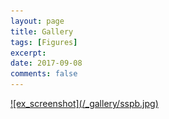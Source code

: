 ```yaml
---
layout: page
title: Gallery
tags: [Figures]
excerpt: 
date: 2017-09-08
comments: false
---    
```


<a href="/_gallery/g-sspb-hks.pdf"> 
    ![ex_screenshot](/_gallery/sspb.jpg) </a>
